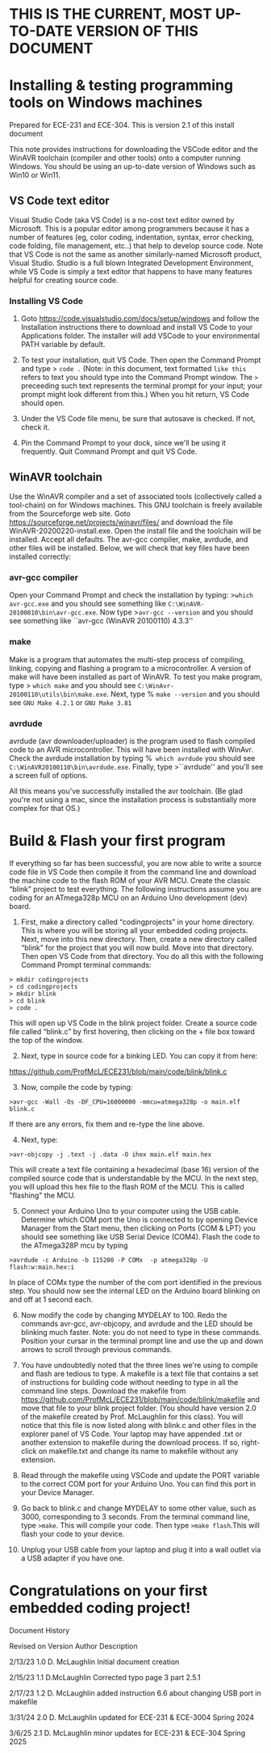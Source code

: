 # **THIS IS THE CURRENT, MOST UP-TO-DATE VERSION OF THIS DOCUMENT**

# **Installing & testing programming tools on Windows machines**
Prepared for ECE-231 and ECE-304. This is version 2.1 of this install document

This note provides instructions for downloading the VSCode editor and the WinAVR toolchain (compiler and other tools) onto a computer running Windows.  You should be using an up-to-date version of Windows such as Win10 or Win11. 

## **VS Code text editor**
Visual Studio Code (aka VS Code) is a no-cost text editor owned by Microsoft. This is a popular editor among programmers because it has a number of features (eg, color coding, indentation, syntax, error checking, code folding, file management, etc..) that help to develop source code. Note that VS Code is not the same as another similarly-named Microsoft product, Visual Studio. Studio is a full blown Integrated Development Environment, while VS Code is simply a text editor that happens to have many features helpful for creating source code. 

### **Installing VS Code** 
1. Goto https://code.visualstudio.com/docs/setup/windows and follow the Installation instructions there to download and install VS Code to your Applications folder. The installer will add VSCode to your environmental PATH variable by default.  

2. To test your installation, quit VS Code. Then open the Command Prompt and type 	> ``code .`` (Note: in this document, text formatted ``like this`` refers to text you should type into the Command Prompt window. The ``>`` preceeding such text represents the terminal prompt for your input; your prompt might look different from this.) When you hit return, VS Code should open.  

3. Under the VS Code file menu, be sure that autosave is checked. If not, check it. 

4. Pin the Command Prompt to your dock, since we'll be using it frequently. Quit Command Prompt and quit VS Code.  



## **WinAVR toolchain** 
Use the WinAVR compiler and a set of associated tools (collectively called a tool-chain) on for Windows machines. This GNU toolchain is freely available from the Sourceforge web site. Goto https://sourceforge.net/projects/winavr/files/ and download the file WinAVR-20200220-install.exe. 
Open the install file and the toolchain will be installed. Accept all defaults. The avr-gcc compiler, make, avrdude, and other files will be installed. Below, we will check that key files have been installed correctly:

### **avr-gcc compiler**
Open your Command Prompt and check the installation by typing: >``which avr-gcc.exe`` and you should see something like ``C:\WinAVR-20100010\bin\avr-gcc.exe``. Now type >``avr-gcc --version`` and you should see something like ``avr-gcc (WinAVR 20100110) 4.3.3''

### **make** 
Make is a program that automates the multi-step process of compiling, linking, copying and flashing a program to a microcontroller. A version of make will have been installed as part of WinAVR. To test you make program,  type > ``which make`` and you should see ``C:\WinAvr-20100110\utils\bin\make.exe``.  Next, type % ``make --version`` and you should see  ``GNU Make 4.2.1`` or ``GNU Make 3.81``

### **avrdude** 
avrdude (avr downloader/uploader) is the program used to flash compiled code to an AVR microcontroller. This will have been installed with WinAvr. Check the avrdude installation by typing %`` which avrdude`` you should see ``C:\WinAVR20100110\bin\avrdude.exe``. Finally, type >``avrdude'' and you'll see a screen full of options.

All this means you've successfully installed the avr toolchain. (Be glad you're not using a mac, since the installation process is substantially more complex for that OS.)


# **Build & Flash your first program** 

If everything so far has been successful, you are now able to write a source code file in VS Code then compile it from the command line and download the machine code to the flash ROM of your AVR MCU.  Create the classic “blink” project to test everything. The following instructions assume you are coding for an ATmega328p MCU on an Arduino Uno development (dev) board. 

1. First, make a directory called “codingprojects” in your home directory. This is where you will be storing all your embedded coding projects. Next, move into this new directory.  Then, create a new directory called “blink” for the project that you will now build. Move into that directory. Then open VS Code from that directory. You do all this with the following Command Prompt terminal commands:

```
> mkdir codingprojects
> cd codingprojects
> mkdir blink
> cd blink
> code .
```

This will open up VS Code in the blink project folder. Create a source code file called “blink.c” by first hovering, then clicking on the + file box toward the top of the window.

2. Next, type in source code for a binking LED. You can copy it from here:

https://github.com/ProfMcL/ECE231/blob/main/code/blink/blink.c

3. Now, compile the code by typing:

``>avr-gcc -Wall -Os -DF_CPU=16000000 -mmcu=atmega328p -o main.elf blink.c``

If there are any errors, fix them and re-type the line above.

4. Next, type:

 ``>avr-objcopy -j .text -j .data -O ihex main.elf main.hex``

This will create a  text file containing a hexadecimal (base 16) version of the compiled source code that is understandable by the MCU. In the next step, you will upload this hex file to the flash ROM of the MCU.  This is called "flashing" the MCU. 

5. Connect your Arduino Uno to your computer using the USB cable. Determine which COM port the Uno is connected to by opening Device Manager from the Start menu, then clicking on Ports (COM & LPT) you should see something like USB Serial Device (COM4). Flash the code to the ATmega328P mcu by typing 

``>avrdude -c Arduino -b 115200 -P COMx  -p atmega328p -U flash:w:main.hex:i``

In place of COMx type the number of the com port identified in the previous step. You should now see the internal LED on the Arduino board blinking on and off at 1 second each.

6. Now modify the code by changing MYDELAY to 100. Redo the commands avr-gcc, avr-objcopy, and avrdude and the LED should be blinking much faster. Note: you do not need to type in these commands. Position your cursar in the terminal prompt line and use the up and down arrows to scroll through previous commands.  

7. You have undoubtedly noted that the three lines we're using to compile and flash are tedious to type. A makefile is a text file that contains a set of instructions for building code without needing to type in all the command line steps.  Download the makefile from https://github.com/ProfMcL/ECE231/blob/main/code/blink/makefile and move that file to your blink project folder.  (You should have version 2.0 of the makefile created by Prof. McLaughlin for this class). You will notice that this file is now listed along with blink.c and other files in the explorer panel of VS Code. Your laptop may have appended .txt or another extension to makefile during the download process. If so, right-click on makefile.txt and change its name to makefile without any extension.

8. Read through the makefile using VSCode and update the PORT variable to the correct COM port for your Arduino Uno. You can find this port in your Device Manager.

9. Go back to blink.c and change MYDELAY to some other value, such as 3000, corresponding to 3 seconds. From the terminal command line, type
``>make``. This will compile your code. Then type ``>make flash``.This will flash your code to your device. 

10. Unplug your USB cable from your laptop and plug it into a wall outlet via a USB adapter if you have one. 

# **Congratulations on your first embedded coding project!** 


Document History

Revised on	Version	Author	Description

2/13/23	1.0	D. McLaughlin	Initial document creation

2/15/23	 1.1	 D.McLaughlin	Corrected typo page 3 part 2.5.1

2/17/23	1.2	D. McLaughlin	added instruction 6.6 about changing USB port in makefile

3/31/24	2.0	D. McLaughlin	updated for ECE-231 & ECE-3004 Spring 2024

3/6/25 2.1 D. McLaughlin minor updates for ECE-231 & ECE-304 Spring 2025






